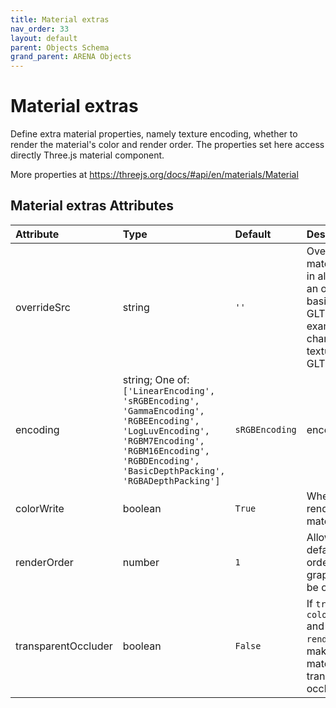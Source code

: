 ```yaml
---
title: Material extras
nav_order: 33
layout: default
parent: Objects Schema
grand_parent: ARENA Objects
---
```


<!--CAUTION: This file is autogenerated from https://github.com/arenaxr/arena-schemas. Changes made here may be overwritten.-->


Material extras
===============


Define extra material properties, namely texture encoding, whether to render the material's color and render order. The properties set here access directly Three.js material component. 

More properties at <a href='https://threejs.org/docs/#api/en/materials/Material'>https://threejs.org/docs/#api/en/materials/Material</a>

Material extras Attributes
---------------------------

|Attribute|Type|Default|Description|Required|
| :--- | :--- | :--- | :--- | :--- |
|overrideSrc|string|```''```|Overrides the material source in all meshes of an object (e.g. a basic shape or a GLTF); Use, for example, to change the texture of a GLTF.|No|
|encoding|string; One of: ```['LinearEncoding', 'sRGBEncoding', 'GammaEncoding', 'RGBEEncoding', 'LogLuvEncoding', 'RGBM7Encoding', 'RGBM16Encoding', 'RGBDEncoding', 'BasicDepthPacking', 'RGBADepthPacking']```|```sRGBEncoding```|encoding|No|
|colorWrite|boolean|```True```|Whether to render the material's color.|No|
|renderOrder|number|```1```|Allows the default rendering order of scene graph objects to be overridden.|No|
|transparentOccluder|boolean|```False```|If `true`, will set `colorWrite=false` and `renderOrder=0` to make the material a transparent occluder.|No|
